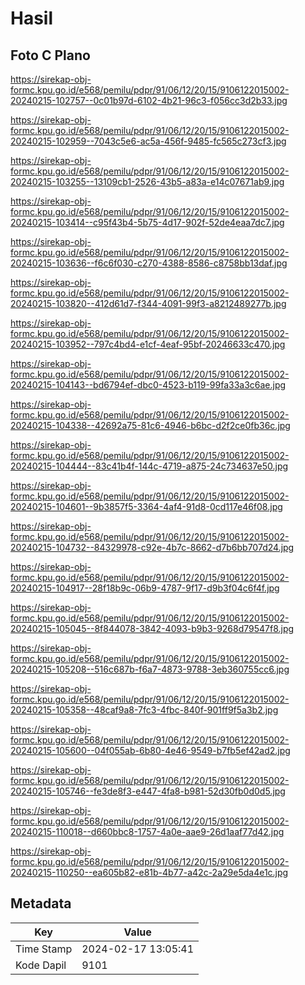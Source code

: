 # Hasil

## Foto C Plano

https://sirekap-obj-formc.kpu.go.id/e568/pemilu/pdpr/91/06/12/20/15/9106122015002-20240215-102757--0c01b97d-6102-4b21-96c3-f056cc3d2b33.jpg

https://sirekap-obj-formc.kpu.go.id/e568/pemilu/pdpr/91/06/12/20/15/9106122015002-20240215-102959--7043c5e6-ac5a-456f-9485-fc565c273cf3.jpg

https://sirekap-obj-formc.kpu.go.id/e568/pemilu/pdpr/91/06/12/20/15/9106122015002-20240215-103255--13109cb1-2526-43b5-a83a-e14c07671ab9.jpg

https://sirekap-obj-formc.kpu.go.id/e568/pemilu/pdpr/91/06/12/20/15/9106122015002-20240215-103414--c95f43b4-5b75-4d17-902f-52de4eaa7dc7.jpg

https://sirekap-obj-formc.kpu.go.id/e568/pemilu/pdpr/91/06/12/20/15/9106122015002-20240215-103636--f6c6f030-c270-4388-8586-c8758bb13daf.jpg

https://sirekap-obj-formc.kpu.go.id/e568/pemilu/pdpr/91/06/12/20/15/9106122015002-20240215-103820--412d61d7-f344-4091-99f3-a8212489277b.jpg

https://sirekap-obj-formc.kpu.go.id/e568/pemilu/pdpr/91/06/12/20/15/9106122015002-20240215-103952--797c4bd4-e1cf-4eaf-95bf-20246633c470.jpg

https://sirekap-obj-formc.kpu.go.id/e568/pemilu/pdpr/91/06/12/20/15/9106122015002-20240215-104143--bd6794ef-dbc0-4523-b119-99fa33a3c6ae.jpg

https://sirekap-obj-formc.kpu.go.id/e568/pemilu/pdpr/91/06/12/20/15/9106122015002-20240215-104338--42692a75-81c6-4946-b6bc-d2f2ce0fb36c.jpg

https://sirekap-obj-formc.kpu.go.id/e568/pemilu/pdpr/91/06/12/20/15/9106122015002-20240215-104444--83c41b4f-144c-4719-a875-24c734637e50.jpg

https://sirekap-obj-formc.kpu.go.id/e568/pemilu/pdpr/91/06/12/20/15/9106122015002-20240215-104601--9b3857f5-3364-4af4-91d8-0cd117e46f08.jpg

https://sirekap-obj-formc.kpu.go.id/e568/pemilu/pdpr/91/06/12/20/15/9106122015002-20240215-104732--84329978-c92e-4b7c-8662-d7b6bb707d24.jpg

https://sirekap-obj-formc.kpu.go.id/e568/pemilu/pdpr/91/06/12/20/15/9106122015002-20240215-104917--28f18b9c-06b9-4787-9f17-d9b3f04c6f4f.jpg

https://sirekap-obj-formc.kpu.go.id/e568/pemilu/pdpr/91/06/12/20/15/9106122015002-20240215-105045--8f844078-3842-4093-b9b3-9268d79547f8.jpg

https://sirekap-obj-formc.kpu.go.id/e568/pemilu/pdpr/91/06/12/20/15/9106122015002-20240215-105208--516c687b-f6a7-4873-9788-3eb360755cc6.jpg

https://sirekap-obj-formc.kpu.go.id/e568/pemilu/pdpr/91/06/12/20/15/9106122015002-20240215-105358--48caf9a8-7fc3-4fbc-840f-901ff9f5a3b2.jpg

https://sirekap-obj-formc.kpu.go.id/e568/pemilu/pdpr/91/06/12/20/15/9106122015002-20240215-105600--04f055ab-6b80-4e46-9549-b7fb5ef42ad2.jpg

https://sirekap-obj-formc.kpu.go.id/e568/pemilu/pdpr/91/06/12/20/15/9106122015002-20240215-105746--fe3de8f3-e447-4fa8-b981-52d30fb0d0d5.jpg

https://sirekap-obj-formc.kpu.go.id/e568/pemilu/pdpr/91/06/12/20/15/9106122015002-20240215-110018--d660bbc8-1757-4a0e-aae9-26d1aaf77d42.jpg

https://sirekap-obj-formc.kpu.go.id/e568/pemilu/pdpr/91/06/12/20/15/9106122015002-20240215-110250--ea605b82-e81b-4b77-a42c-2a29e5da4e1c.jpg


## Metadata

| Key        | Value               |
| ---------- | ------------------- |
| Time Stamp | 2024-02-17 13:05:41 |
| Kode Dapil | 9101                |



